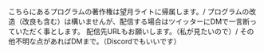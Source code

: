 こちらにあるプログラムの著作権は望月ライトに帰属します。/
プログラムの改造（改良も含む）は構いませんが、配信する場合はツイッターにDMで一言断っていただく事とします。
配信先URLもお願いします。（私が見たいので）/
その他不明な点があればDMまで。（Discordでもいいです）
